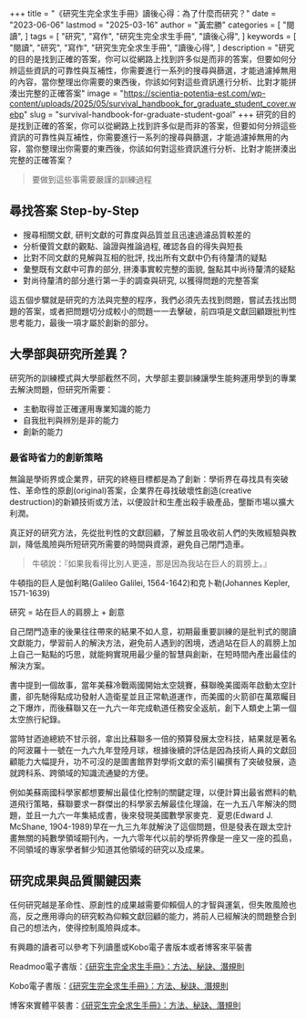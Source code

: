 +++
title = "《研究生完全求生手冊》讀後心得：為了什麼而研究？"
date = "2023-06-06"
lastmod = "2025-03-16"
author = "黃宏勝"
categories = [
  "閱讀",
]
tags = [
  "研究",
  "寫作",
  "研究生完全求生手冊",
  "讀後心得",
]
keywords = [
  "閱讀",
  "研究",
  "寫作",
  "研究生完全求生手冊",
  "讀後心得",
]
description = "研究的目的是找到正確的答案，你可以從網路上找到許多似是而非的答案，但要如何分辨這些資訊的可靠性與互補性，你需要進行一系列的搜尋與篩選，才能過濾掉無用的內容，當你整理出你需要的東西後，你該如何對這些資訊進行分析、比對才能拼湊出完整的正確答案"
image = "https://scientia-potentia-est.com/wp-content/uploads/2025/05/survival_handbook_for_graduate_student_cover.webp"
slug = "survival-handbook-for-graduate-student-goal"
+++
研究的目的是找到正確的答案，你可以從網路上找到許多似是而非的答案，但要如何分辨這些資訊的可靠性與互補性，你需要進行一系列的搜尋與篩選，才能過濾掉無用的內容，當你整理出你需要的東西後，你該如何對這些資訊進行分析、比對才能拼湊出完整的正確答案？ 

> 要做到這些事需要嚴謹的訓練過程

## 尋找答案 Step-by-Step

- 搜尋相關文獻, 研判文獻的可靠度與品質並且迅速過濾品質較差的
- 分析優質文獻的觀點、論證與推論過程, 確認各自的得失與短長
- 比對不同文獻的見解與互相的批評, 找出所有文獻中仍有待釐清的疑點
- 彙整既有文獻中可靠的部分, 拼湊事實較完整的面貌, 盤點其中尚待釐清的疑點
- 對尚待釐清的部分進行第一手的調查與研究, 以獲得問題的完整答案

這五個步驟就是研究的方法與完整的程序，我們必須先去找到問題，嘗試去找出問題的答案，或者把問題切分成較小的問題一一去擊破，前四項是文獻回顧跟批判性思考能力，最後一項才屬於創新的部分。

## 大學部與研究所差異？

研究所的訓練模式與大學部截然不同，大學部主要訓練讓學生能夠運用學到的專業去解決問題，但研究所需要：

- 主動取得並正確運用專業知識的能力
- 自我批判與辨別是非的能力
- 創新的能力

### 最省時省力的創新策略

無論是學術界或企業界，研究的終極目標都是為了創新：學術界在尋找具有突破性、革命性的原創(original)答案，企業界在尋找破壞性創造(creative destruction)的新穎技術或方法，以便設計和生產出殺手級產品，壟斷市場以擴大利潤。

真正好的研究方法，先從批判性的文獻回顧，了解並且吸收前人們的失敗經驗與教訓，降低風險與所短研究所需要的時間與資源，避免自己閉門造車。

> 牛頓說：『如果我看得比別人更遠，那是因為我站在巨人的肩膀上。』

牛頓指的巨人是伽利略(Galileo Galilei, 1564-1642)和克卜勒(Johannes Kepler, 1571-1639)

研究 = 站在巨人的肩膀上 + 創意

自己閉門造車的後果往往帶來的結果不如人意，初期最重要訓練的是批判式的閱讀文獻能力，學習前人的解決方法，避免前人遇到的困境，透過站在巨人的肩膀上加上自己一點點的巧思，就能夠實現用最少量的智慧與創新，在短時間內產出最佳的解決方案。

書中提到一個故事，當年美蘇冷戰兩國開始太空競賽，蘇聯晚美國兩年啟動太空計畫，卻先馳得點成功發射人造衛星並且正常軌道運作，而美國的火箭卻在萬眾矚目之下爆炸，而後蘇聯又在一九六一年完成軌道任務安全返航，創下人類史上第一個太空旅行紀錄。

當時甘迺迪總統不甘示弱，拿出比蘇聯多一倍的預算發展太空科技，結果就是著名的阿波羅十一號在一九六九年登陸月球，根據後續的評估是因為技術人員的文獻回顧能力大幅提升，功不可沒的是圖書館界對學術文獻的索引編撰有了突破發展，造就跨科系、跨領域的知識流通變的方便。

例如美蘇兩國科學家都想要解出最佳化控制的關鍵定理，以便計算出最省燃料的軌道飛行策略，蘇聯要求一群傑出的科學家去解最佳化理論，在一九五八年解決的問題，並且一九六一年集結成書，後來發現美國數學家麥克．夏恩(Edward J. McShane, 1904-1989)早在一九三九年就解決了這個問題，但是發表在跟太空計畫無關的純數學領域期刊內，一九六零年代以前的學術界像是一座又一座的孤島，不同領域的專家學者鮮少知道其他領域的研究以及成果。

## 研究成果與品質關鍵因素

任何研究越是革命性、原創性的成果越需要仰賴個人的才智與運氣，但失敗風險也高，反之應用導向的研究較為仰賴文獻回顧的能力，將前人已經解決的問題整合到自己的想法內，使得控制風險與成本。

有興趣的讀者可以參考下列讀墨或Kobo電子書版本或者博客來平裝書

Readmoo電子書版：[《研究生完全求生手冊》：方法、秘訣、潛規則](https://moo.im/a/dhyDFU)

Kobo電子書版：[《研究生完全求生手冊》：方法、秘訣、潛規則](https://r10.to/hkrTRj)

博客來實體平裝書：[《研究生完全求生手冊》：方法、秘訣、潛規則](https://www.books.com.tw/exep/assp.php/scientia/products/0010762863?utm_source=scientia&utm_medium=ap-books&utm_content=recommend&utm_campaign=ap-202504)
